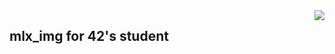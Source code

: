 <img src="https://upload.wikimedia.org/wikipedia/commons/thumb/8/8d/42_Logo.svg/150px-42_Logo.svg.png" align="right" />

## mlx_img for 42's student
